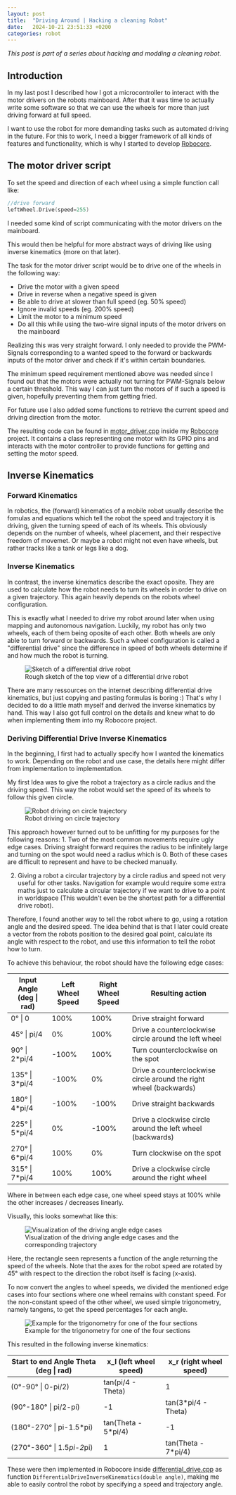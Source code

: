 ```yaml
---
layout: post
title:  "Driving Around | Hacking a cleaning Robot"
date:   2024-10-21 23:51:33 +0200
categories: robot
---
```



*This post is part of a series about hacking and modding a cleaning robot.*


## Introduction

In my last post I described how I got a microcontroller to interact with the motor drivers on the robots mainboard. After that it was time to actually write some software so that we can use the wheels for more than just driving forward at full speed.

I want to use the robot for more demanding tasks such as automated driving in the future. For this to work, I need a bigger framework of all kinds of features and functionality, which is why I started to develop [Robocore](https://github.com/Skyfighter64/Robocore).

## The motor driver script
To set the speed and direction of each wheel using a simple function call like:

```cpp
//drive forward
leftWheel.Drive(speed=255)
```
I needed some kind of script communicating with the motor drivers on the mainboard.


This would then be helpful for more abstract ways of driving like using inverse kinematics (more on that later).

The task for the motor driver script would be to drive one of the wheels in the following way:
- Drive the motor with a given speed
- Drive in reverse when a negative speed is given
- Be able to drive at slower than full speed (eg. 50% speed)
- Ignore invalid speeds (eg. 200% speed)
- Limit the motor to a minimum speed
- Do all this while using the two-wire signal inputs of the motor drivers on the mainboard



Realizing this was very straight forward. I only needed to provide the PWM-Signals corresponding to a wanted speed to the forward or backwards inputs of the motor driver and check if it's within certain boundaries. 

The minimum speed requirement mentioned above was needed since I found out that the motors were actually not turning for PWM-Signals below a certain threshold. This way I can just turn the motors of if such a speed is given, hopefully preventing them from getting fried.

For future use I also added some functions to retrieve the current speed and driving direction from the motor. 

The resulting code can be found in [motor_driver.cpp](https://github.com/Skyfighter64/Robocore/blob/main/src/core/motor_driver.cpp) inside my [Robocore](https://github.com/Skyfighter64/Robocore) project. It contains a class representing one motor with its GPIO pins and interacts with the motor controller to provide functions for getting and setting the motor speed.

## Inverse Kinematics

### Forward Kinematics
In robotics, the (forward) kinematics of a mobile robot usually describe the fomulas and equations which tell the robot the speed and trajectory it is driving, given the turning speed of each of its wheels. This obviously depends on the number of wheels, wheel placement, and their respective freedom of movemet. Or maybe a robot might not even have wheels, but rather tracks like a tank or legs like a dog.  

### Inverse Kinematics
In contrast, the inverse kinematics describe the exact oposite. They are used to calculate how the robot needs to turn its wheels in order to drive on a given trajectory. This again heavily depends on the robots wheel configuration.

This is exactly what I needed to drive my robot around later when using mapping and autonomous navigation. 
Luckily, my robot has only two wheels, each of them being oposite of each other. Both wheels are only able to turn forward or backwards. Such a wheel configuration is called a "differential drive" since the difference in speed of both wheels determine if and how much the robot is turning. 


<figure>
    <img src="{{site.baseurl}}/media/robot/differential_drive_robot.png" alt="Sketch of a differential drive robot"/>
  <figcaption>Rough sketch of the top view of a differential drive robot</figcaption>
</figure>

There are many ressources on the internet describing differential drive kinematics, but just copying and pasting formulas is boring :)
That's why I decided to do a little math myself and derived the inverse kinematics by hand. This way I also got full control on the details
and knew what to do when implementing them into my Robocore project.

### Deriving Differential Drive Inverse Kinematics
In the beginning, I first had to actually specify how I wanted the kinematics to work. Depending on the robot and use case, the details here might differ from implementation to implementation. 


My first Idea was to give the robot a trajectory as a circle radius and the driving speed. This way the robot would set the speed of its wheels to follow this given circle.



<figure>
    <img src="{{site.baseurl}}/media/robot/circle_driving.png" alt="Robot driving on circle trajectory"/>
  <figcaption>Robot driving on circle trajectory</figcaption>
</figure>
This approach however turned out to be unfitting for my purposes for the following reasons:
1. Two of the most common movements require ugly edge cases.
Driving straight forward requires the radius to be infinitely large and turning on the spot would need a radius which is 0.
Both of these cases are difficult to represent and have to be checked manually.

2. Giving a robot a circular trajectory by a circle radius and speed not very useful for other tasks. Navigation for example would require some extra maths just to calculate a circular trajectory if we want to drive to a point in worldspace (This wouldn't even be the shortest path for a differential drive robot).

Therefore, I found another way to tell the robot where to go, using a rotation angle and the desired speed.
The idea behind that is that I later could create a vector from the robots position to the desired goal point, calculate its angle with respect to the robot, and use this information to tell the robot how to turn. 

To achieve this behaviour, the robot should have the following edge cases:

| Input Angle (deg \| rad) | Left Wheel  Speed | Right Wheel  Speed | Resulting action                                                   |
|--------------------------|-------------------|--------------------|--------------------------------------------------------------------|
| 0° \| 0                  | 100%              | 100%               | Drive straight forward                                             |
| 45° \| pi/4              | 0%                | 100%               | Drive a counterclockwise circle around the left wheel              |
| 90° \| 2*pi/4            | -100%             | 100%               | Turn counterclockwise on the spot                                  |
| 135° \| 3*pi/4           | -100%             | 0%                 | Drive a counterclockwise circle around the right wheel (backwards) |
| 180° \| 4*pi/4           | -100%             | -100%              | Drive straight backwards                                           |
| 225° \| 5*pi/4           | 0%                | -100%              | Drive a clockwise circle around the left wheel (backwards)         |
| 270° \| 6*pi/4           | 100%              | 0%                 | Turn clockwise on the spot                                         |
| 315° \| 7*pi/4           | 100%              | 100%               | Drive a clockwise circle around the right wheel                    |


Where in between each edge case, one wheel speed stays at 100% while the other increases / decreases linearly.

Visually, this looks somewhat like this:

<figure>
    <img src="{{site.baseurl}}/media/robot/driving_angles.png" alt="Visualization of the driving angle edge cases"/>
  <figcaption>Visualization of the driving angle edge cases and the corresponding trajectory</figcaption>
</figure>


Here, the rectangle seen represents a function of the angle returning the speed of the wheels. Note that the axes for the robot speed are rotated by 45° with respect to the direction the robot itself is facing (x-axis).

To now convert the angles to wheel speeds, we divided the mentioned edge cases into four sections where one wheel remains with constant speed.
For the non-constant speed of the other wheel, we used simple trigonometry, namely tangens, to get the speed percentages for each angle.

<figure>
    <img src="{{site.baseurl}}/media/robot/trigonometry.png" alt="Example for the trigonometry for one of the four sections"/>
  <figcaption>Example for the trigonometry for one of the four sections</figcaption>
</figure>


This resulted in the following inverse kinematics:

| Start to end Angle Theta (deg \| rad)   | x_l  (left wheel speed) | x_r (right wheel speed) |
|----------------------------|-------------------------|-------------------------|
| (0°-90° \| 0-pi/2)         | tan(pi/4 - Theta)       | 1                       |
| (90°-180° \| pi/2-pi)      | -1                      | tan(3*pi/4 - Theta)     |
| (180°-270° \| pi-1.5*pi)   | tan(Theta - 5*pi/4)     | -1                      |
| (270°-360° \| 1.5*pi-2*pi) | 1                       | tan(Theta - 7*pi/4)     |


These were then implemented in Robocore inside [differential_drive.cpp](https://github.com/Skyfighter64/Robocore/blob/main/src/core/differential_drive.cpp) as function `DifferentialDriveInverseKinematics(double angle)`, making me able to easily control the robot by specifying a speed and trajectory angle.
